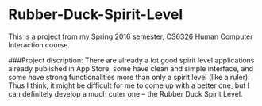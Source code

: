 # Rubber-Duck-Spirit-Level
This is a project from my Spring 2016 semester, CS6326 Human Computer Interaction course.

###Project discription:
There are already a lot good spirit level applications already published in App Store, 
some have clean and simple interface, and some have strong functionalities 
more than only a spirit level (like a ruler). 
Thus I think, it might be difficult for me to come up with a better one, 
but I can definitely develop a much cuter one – the Rubber Duck Spirit Level.

